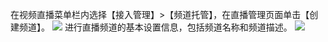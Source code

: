 在视频直播菜单栏内选择【接入管理】>【频道托管】，在直播管理页面单击【创建频道】。
![](http://imgcache.tce.fsphere.cn/image/mc.qcloudimg.com/static/img/c96c59a28290c9e39f56cc9bf013b129/image.png)
进行直播频道的基本设置信息，包括频道名称和频道描述。
![](http://imgcache.tce.fsphere.cn/image/mc.qcloudimg.com/static/img/ee3b3034eba86902090ac2724d5cbe20/image.png)
